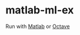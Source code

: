 # matlab-ml-ex

Run with [Matlab](https://www.mathworks.com/products/matlab.html) or [Octave](https://www.gnu.org/software/octave/)
